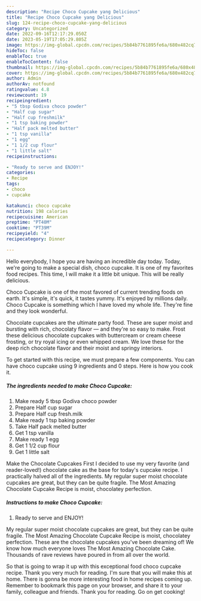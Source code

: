 ```yaml
---
description: "Recipe Choco Cupcake yang Delicious"
title: "Recipe Choco Cupcake yang Delicious"
slug: 124-recipe-choco-cupcake-yang-delicious
category: Uncategorized
date: 2022-09-16T12:17:29.050Z
date: 2023-05-19T17:05:29.805Z
image: https://img-global.cpcdn.com/recipes/5b84b7761895fe6a/680x482cq70/choco-cupcake-recipe-main-photo.jpg
hideToc: false
enableToc: true
enableTocContent: false
thumbnail: https://img-global.cpcdn.com/recipes/5b84b7761895fe6a/680x482cq70/choco-cupcake-recipe-main-photo.jpg
cover: https://img-global.cpcdn.com/recipes/5b84b7761895fe6a/680x482cq70/choco-cupcake-recipe-main-photo.jpg
author: Admin
authorAv: notfound
ratingvalue: 4.8
reviewcount: 19
recipeingredient:
- "5 tbsp Godiva choco powder"
- "Half cup sugar"
- "Half cup freshmilk"
- "1 tsp baking powder"
- "Half pack melted butter"
- "1 tsp vanilla"
- "1 egg"
- "1 1/2 cup flour"
- "1 little salt"
recipeinstructions:

- "Ready to serve and ENJOY!"
categories:
- Recipe
tags:
- choco
- cupcake

katakunci: choco cupcake 
nutrition: 198 calories
recipecuisine: American
preptime: "PT40M"
cooktime: "PT39M"
recipeyield: "4"
recipecategory: Dinner

---
```



Hello everybody, I hope you are having an incredible day today. Today, we're going to make a special dish, choco cupcake. It is one of my favorites food recipes. This time, I will make it a little bit unique. This will be really delicious.

Choco Cupcake is one of the most favored of current trending foods on earth. It's simple, it's quick, it tastes yummy. It's enjoyed by millions daily. Choco Cupcake is something which I have loved my whole life. They're fine and they look wonderful.

Chocolate cupcakes are the ultimate party food. These are super moist and bursting with rich, chocolaty flavor — and they&#39;re so easy to make. Frost these delicious chocolate cupcakes with buttercream or cream cheese frosting, or try royal icing or even whipped cream. We love these for the deep rich chocolate flavor and their moist and springy interiors.


To get started with this recipe, we must prepare a few components. You can have choco cupcake using 9 ingredients and 0 steps. Here is how you cook it.

<!--inarticleads1-->

##### The ingredients needed to make Choco Cupcake:

1. Make ready 5 tbsp Godiva choco powder
1. Prepare Half cup sugar
1. Prepare Half cup fresh.milk
1. Make ready 1 tsp baking powder
1. Take Half pack melted butter
1. Get 1 tsp vanilla
1. Make ready 1 egg
1. Get 1 1/2 cup flour
1. Get 1 little salt


Make the Chocolate Cupcakes First I decided to use my very favorite (and reader-loved!) chocolate cake as the base for today&#39;s cupcake recipe. I practically halved all of the ingredients. My regular super moist chocolate cupcakes are great, but they can be quite fragile. The Most Amazing Chocolate Cupcake Recipe is moist, chocolatey perfection. 

<!--inarticleads2-->

##### Instructions to make Choco Cupcake:


1. Ready to serve and ENJOY!

My regular super moist chocolate cupcakes are great, but they can be quite fragile. The Most Amazing Chocolate Cupcake Recipe is moist, chocolatey perfection. These are the chocolate cupcakes you&#39;ve been dreaming of! We know how much everyone loves The Most Amazing Chocolate Cake. Thousands of rave reviews have poured in from all over the world. 

So that is going to wrap it up with this exceptional food choco cupcake recipe. Thank you very much for reading. I'm sure that you will make this at home. There is gonna be more interesting food in home recipes coming up. Remember to bookmark this page on your browser, and share it to your family, colleague and friends. Thank you for reading. Go on get cooking!
